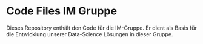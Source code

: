 # Code Files IM Gruppe

Dieses Repository enthält den Code für die IM-Gruppe. Er dient als Basis für die Entwicklung unserer Data-Science Lösungen in dieser Gruppe.
